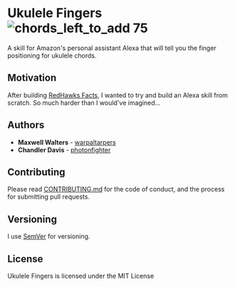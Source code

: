 # Ukulele Fingers ![chords_left_to_add 75](https://img.shields.io/badge/chords_left_to_add-75-orange.svg)

A skill for Amazon's personal assistant Alexa that will tell you the finger positioning for ukulele chords.

## Motivation

After building [RedHawks Facts](https://github.com/warpaltarpers/alexa-skill-redhawksfacts), I wanted to try and build an Alexa skill from scratch. So much harder than I would've imagined...

## Authors

* **Maxwell Walters** - [warpaltarpers](https://github.com/warpaltarpers)
* **Chandler Davis** - [photonfighter](https://github.com/photonfighter)

## Contributing

Please read [CONTRIBUTING.md](https://github.com/warpaltarpers/alexa-skill-ukefingers/blob/master/CONTRIBUTING.md) for the code of conduct, and the process for submitting pull requests.

## Versioning

I use [SemVer](http://semver.org/) for versioning.

## License

Ukulele Fingers is licensed under the MIT License
